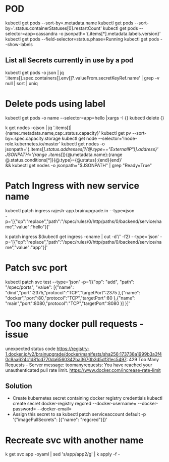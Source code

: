 # POD
kubectl get pods --sort-by=.metadata.name
kubectl get pods --sort-by='.status.containerStatuses[0].restartCount'
kubectl get pods --selector=app=cassandra -o jsonpath='{.items[*].metadata.labels.version}'
kubectl get pods --field-selector=status.phase=Running
kubectl get pods --show-labels
## List all Secrets currently in use by a pod
kubectl get pods -o json | jq '.items[].spec.containers[].env[]?.valueFrom.secretKeyRef.name' | grep -v null | sort | uniq

# Delete pods using label
kubectl get pods -o name --selector=app=hello  |xargs -I {} kubectl delete {}

k get nodes -ojson | jq '.items[]|{name:.metadata.name,cap:.status.capacity}'
kubectl get pv --sort-by=.spec.capacity.storage
kubectl get node --selector='!node-role.kubernetes.io/master'
kubectl get nodes -o jsonpath='{.items[*].status.addresses[?(@.type=="ExternalIP")].address}'
JSONPATH='{range .items[*]}{@.metadata.name}:{range @.status.conditions[*]}{@.type}={@.status};{end}{end}' \
 && kubectl get nodes -o jsonpath="$JSONPATH" | grep "Ready=True"

# Patch Ingress with new service name
kubectl patch ingress rajesh-app.brainupgrade.in  --type=json \
 -p='[{"op":"replace","path":"/spec/rules/0/http/paths/0/backend/service/name","value":"hello"}]'

 k patch ingress $(kubectl get ingress -oname | cut -d'/' -f2) --type='json' -p='[{"op":"replace","path":"/spec/rules/0/http/paths/0/backend/service/name","value":"app"}]'

# Patch svc port
kubectl patch svc test --type='json' -p='[{"op": "add", "path": "/spec/ports", "value": [{"name": "dind","port":2375,"protocol":"TCP","targetPort":2375 },{"name": "docker","port":80,"protocol":"TCP","targetPort":80 },{"name": "main","port":8080,"protocol":"TCP","targetPort":8080 }] }]'

# Too many docker pull requests - issue
unexpected status code https://registry-1.docker.io/v2/brainupgrade/docker/manifests/sha256:173738a1999b3a3f40c9aa624c1d81cd770da6560342ba3670b3d5df31ec5497: 429 Too Many Requests - Server message: toomanyrequests: You have reached your unauthenticated pull rate limit. https://www.docker.com/increase-rate-limit

## Solution
- Create kubernetes secret containing docker registry credentials
kubectl create secret docker-registry regcred --docker-username=  --docker-password=  --docker-email=
- Assign this secret to sa
kubectl patch serviceaccount default -p '{"imagePullSecrets": [{"name": "regcred"}]}'

# Recreate svc with another name 
k get svc app -oyaml | sed  's/app/app2/g'  | k apply -f -
